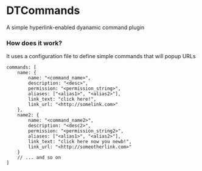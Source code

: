 # DTCommands
A simple hyperlink-enabled dyanamic command plugin

### How does it work?
It uses a configuration file to define simple commands that will popup URLs

```
commands: [
	name: {
		name: "<command_name>",
		description: "<desc>",
		permission: "<permission_string>",
		aliases: ["<alias1>", "<alias2>"],
		link_text: "click here!",
		link_url: "<http://somelink.com>"
	},
	name2: {
		name: "<command_name2>",
		description: "<desc2>",
		permission: "<permission_string2>",
		aliases: ["<alias1>", "<alias2>"],
		link_text: "click here now you newb!",
		link_url: "<http://someotherlink.com>"
	} 
	// ... and so on
]
```
